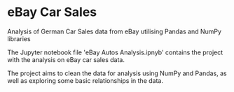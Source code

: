 # eBay Car Sales
Analysis of German Car Sales data from eBay utilising Pandas and NumPy libraries

The Jupyter notebook file 'eBay Autos Analysis.ipnyb' contains the project with the analysis on eBay car sales data.

The project aims to clean the data for analysis using NumPy and Pandas, as well as exploring some basic relationships in the data. 
